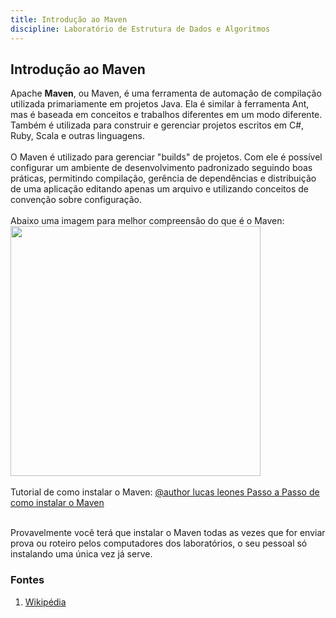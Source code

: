 ```yaml
---
title: Introdução ao Maven
discipline: Laboratório de Estrutura de Dados e Algoritmos 
---
```


## Introdução ao Maven 

Apache **Maven**, ou Maven, é uma ferramenta de automação de compilação utilizada primariamente em projetos Java. Ela é similar à ferramenta Ant, mas é baseada em conceitos e trabalhos diferentes em um modo diferente. Também é utilizada para construir e gerenciar projetos escritos em C#, Ruby, Scala e outras linguagens.
<br><br>
O Maven é utilizado para gerenciar "builds" de projetos. Com ele é possível configurar um ambiente de desenvolvimento padronizado seguindo boas práticas, permitindo compilação, gerência de dependências e distribuição de uma aplicação editando apenas um arquivo e utilizando conceitos de convenção sobre configuração.
<br><br>
Abaixo uma imagem para melhor compreensão do que é o Maven:
<img src= "https://www.bogotobogo.com/Java/tutorials/images/MavenLifeCycle/DefaultLifeCycle.png" widght="600" height="400">
<br><br>
Tutorial de como instalar o Maven: <a href="https://cookie-account-de1.notion.site/Maven-8e4335c88fbf4e07b5d7b66fa65a0d80" target="_blank"> @author lucas leones Passo a Passo de como instalar o Maven</a>
<br><br>

Provavelmente você terá que instalar o Maven todas as vezes que for enviar prova ou roteiro pelos computadores dos laboratórios, o seu pessoal só instalando uma única vez já serve. 

### Fontes 

1. <a href= "https://pt.wikipedia.org/wiki/Apache_Maven" target="_blank"> Wikipédia</a>
